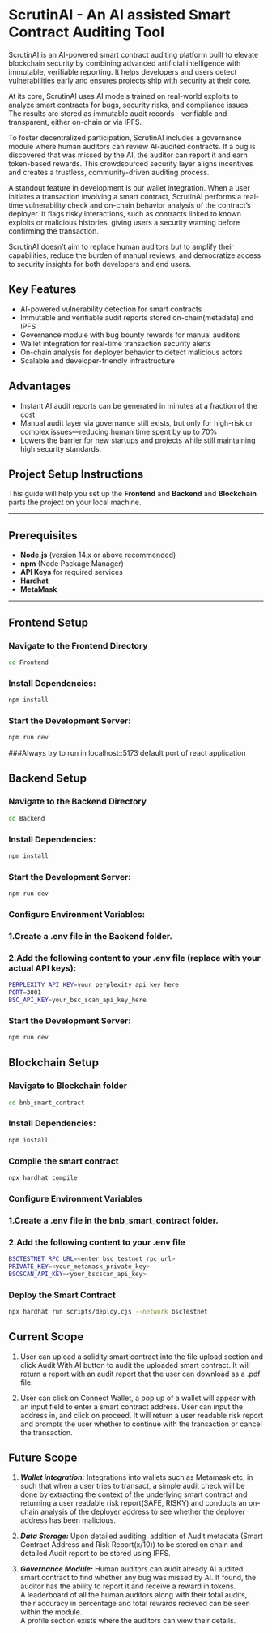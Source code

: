 # ScrutinAI - An AI assisted Smart Contract Auditing Tool  

ScrutinAI is an AI-powered smart contract auditing platform built to elevate blockchain security by combining advanced artificial intelligence with immutable, verifiable reporting. It helps developers and users detect vulnerabilities early and ensures projects ship with security at their core.

At its core, ScrutinAI uses AI models trained on real-world exploits to analyze smart contracts for bugs, security risks, and compliance issues. The results are stored as immutable audit records—verifiable and transparent, either on-chain or via IPFS.

To foster decentralized participation, ScrutinAI includes a governance module where human auditors can review AI-audited contracts. If a bug is discovered that was missed by the AI, the auditor can report it and earn token-based rewards. This crowdsourced security layer aligns incentives and creates a trustless, community-driven auditing process.

A standout feature in development is our wallet integration. When a user initiates a transaction involving a smart contract, ScrutinAI performs a real-time vulnerability check and on-chain behavior analysis of the contract’s deployer. It flags risky interactions, such as contracts linked to known exploits or malicious histories, giving users a security warning before confirming the transaction.

ScrutinAI doesn’t aim to replace human auditors but to amplify their capabilities, reduce the burden of manual reviews, and democratize access to security insights for both developers and end users.  

## Key Features  

- AI-powered vulnerability detection for smart contracts
- Immutable and verifiable audit reports stored on-chain(metadata) and IPFS
- Governance module with bug bounty rewards for manual auditors
- Wallet integration for real-time transaction security alerts
- On-chain analysis for deployer behavior to detect malicious actors
- Scalable and developer-friendly infrastructure  

## Advantages
- Instant AI audit reports can be generated in minutes at a fraction of the cost
- Manual audit layer via governance still exists, but only for high-risk or complex issues—reducing human time spent by up to 70%
- Lowers the barrier for new startups and projects while still maintaining high security standards.

## Project Setup Instructions

This guide will help you set up the **Frontend** and **Backend** and **Blockchain** parts the project on your local machine.

---

## Prerequisites

- **Node.js** (version 14.x or above recommended)
- **npm** (Node Package Manager)
- **API Keys** for required services
- **Hardhat**
- **MetaMask**

---

## Frontend Setup

### Navigate to the Frontend Directory

```bash
cd Frontend
```
### Install Dependencies:

```bash
npm install
```
### Start the Development Server:

```bash
npm run dev
```

###Always try to run in localhost::5173 default port of react application

## Backend Setup

### Navigate to the Backend Directory

```bash
cd Backend
```
### Install Dependencies:

```bash
npm install
```
### Start the Development Server:

```bash
npm run dev
```

### Configure Environment Variables:

### 1.Create a .env file in the Backend folder.
### 2.Add the following content to your .env file (replace with your actual API keys):

```bash
PERPLEXITY_API_KEY=your_perplexity_api_key_here
PORT=3001
BSC_API_KEY=your_bsc_scan_api_key_here
```
### Start the Development Server:

```bash
npm run dev
```
## Blockchain Setup

### Navigate to Blockchain folder

```bash
cd bnb_smart_contract
```

### Install Dependencies:

```bash
npm install
```

### Compile the smart contract

```bash
npx hardhat compile
```

### Configure Environment Variables

### 1.Create a .env file in the bnb_smart_contract folder.
### 2.Add the following content to your .env file

```bash
BSCTESTNET_RPC_URL=<enter_bsc_testnet_rpc_url>
PRIVATE_KEY=<your_metamask_private_key>
BSCSCAN_API_KEY=<your_bscscan_api_key>
```
### Deploy the Smart Contract

```bash
npx hardhat run scripts/deploy.cjs --network bscTestnet
```
## Current Scope

1. User can upload a solidity smart contract into the file upload section and click Audit With AI button to audit the uploaded smart contract. It will return a report with an audit report that the user can download as a .pdf file.

2. User can click on Connect Wallet, a pop up of a wallet will appear with an input field to enter a smart contract address. User can input the address in, and click on proceed. It will return a user readable risk report and prompts the user whether to continue with the transaction or cancel the transaction.

## Future Scope

1. ***Wallet integration:***  Integrations into wallets such as Metamask etc, in such that when a user tries to transact, a simple audit check will be done by extracting the context of the underlying smart contract and returning a user readable risk report(SAFE, RISKY) and conducts an on-chain analysis of the deployer address to see whether the deployer address has been malicious.

2. ***Data Storage:*** Upon detailed auditing, addition of Audit metadata (Smart Contract Address and Risk Report(x/10)) to be stored on chain and detailed Audit report to be stored using IPFS.

3. ***Governance Module:*** Human auditors can audit already AI audited smart contract to find whether any bug was missed by AI. If found, the auditor has the ability to report it and receive a reward in tokens.   
A leaderboard of all the human auditors along with their total audits, their accuracy in percentage and total rewards recieved can be seen within the module.  
A profile section exists where the auditors can view their details.

